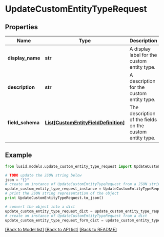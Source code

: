 # UpdateCustomEntityTypeRequest


## Properties
Name | Type | Description | Notes
------------ | ------------- | ------------- | -------------
**display_name** | **str** | A display label for the custom entity type. | 
**description** | **str** | A description for the custom entity type. | 
**field_schema** | [**List[CustomEntityFieldDefinition]**](CustomEntityFieldDefinition.md) | The description of the fields on the custom entity type. | 

## Example

```python
from lusid.models.update_custom_entity_type_request import UpdateCustomEntityTypeRequest

# TODO update the JSON string below
json = "{}"
# create an instance of UpdateCustomEntityTypeRequest from a JSON string
update_custom_entity_type_request_instance = UpdateCustomEntityTypeRequest.from_json(json)
# print the JSON string representation of the object
print UpdateCustomEntityTypeRequest.to_json()

# convert the object into a dict
update_custom_entity_type_request_dict = update_custom_entity_type_request_instance.to_dict()
# create an instance of UpdateCustomEntityTypeRequest from a dict
update_custom_entity_type_request_form_dict = update_custom_entity_type_request.from_dict(update_custom_entity_type_request_dict)
```
[[Back to Model list]](../README.md#documentation-for-models) [[Back to API list]](../README.md#documentation-for-api-endpoints) [[Back to README]](../README.md)


